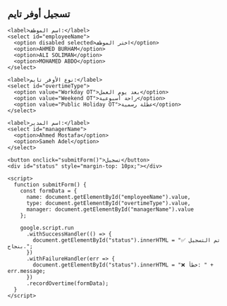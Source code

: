 <!DOCTYPE html>
<html>
  <head>
    <base target="_top">
    <style>
      body { font-family: Arial; padding: 20px; max-width: 500px; margin: auto; }
      label, select { display: block; width: 100%; margin-top: 10px; padding: 8px; }
      button { margin-top: 15px; padding: 10px; width: 100%; background: green; color: white; border: none; }
    </style>
  </head>
  <body>
    <h2>تسجيل أوفر تايم</h2>

    <label>اسم الموظف:</label>
    <select id="employeeName">
      <option disabled selected>اختر الموظف</option>
      <option>AHMED BURHAM</option>
      <option>ALI SOLIMAN</option>
      <option>MOHAMED ABDO</option>
    </select>

    <label>نوع الأوفر تايم:</label>
    <select id="overtimeType">
      <option value="Workday OT">بعد يوم العمل</option>
      <option value="Weekend OT">راحة أسبوعية</option>
      <option value="Public Holiday OT">عطلة رسمية</option>
    </select>

    <label>اسم المدير:</label>
    <select id="managerName">
      <option>Ahmed Mostafa</option>
      <option>Sameh Adel</option>
    </select>

    <button onclick="submitForm()">تسجيل</button>
    <div id="status" style="margin-top: 10px;"></div>

    <script>
      function submitForm() {
        const formData = {
          name: document.getElementById("employeeName").value,
          type: document.getElementById("overtimeType").value,
          manager: document.getElementById("managerName").value
        };

        google.script.run
          .withSuccessHandler(() => {
            document.getElementById("status").innerHTML = "✅ تم التسجيل بنجاح.";
          })
          .withFailureHandler(err => {
            document.getElementById("status").innerHTML = "❌ خطأ: " + err.message;
          })
          .recordOvertime(formData);
      }
    </script>
  </body>
</html>
